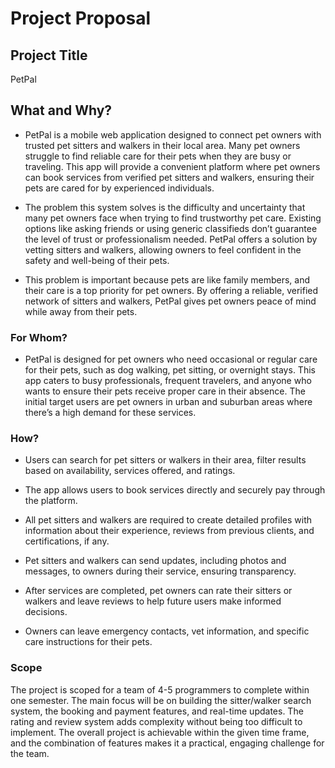 # Project Proposal

## Project Title
PetPal

## **What and Why?**

* PetPal is a mobile web application designed to connect pet owners with trusted pet sitters and walkers in their local area. Many pet owners struggle to find reliable care for their pets when they are busy or traveling. This app will provide a convenient platform where pet owners can book services from verified pet sitters and walkers, ensuring their pets are cared for by experienced individuals.

* The problem this system solves is the difficulty and uncertainty that many pet owners face when trying to find trustworthy pet care. Existing options like asking friends or using generic classifieds don’t guarantee the level of trust or professionalism needed. PetPal offers a solution by vetting sitters and walkers, allowing owners to feel confident in the safety and well-being of their pets.

* This problem is important because pets are like family members, and their care is a top priority for pet owners. By offering a reliable, verified network of sitters and walkers, PetPal gives pet owners peace of mind while away from their pets.

### **For Whom?**

* PetPal is designed for pet owners who need occasional or regular care for their pets, such as dog walking, pet sitting, or overnight stays. This app caters to busy professionals, frequent travelers, and anyone who wants to ensure their pets receive proper care in their absence. The initial target users are pet owners in urban and suburban areas where there’s a high demand for these services.

### **How?**

* Users can search for pet sitters or walkers in their area, filter results based on availability, services offered, and ratings.

* The app allows users to book services directly and securely pay through the platform.

* All pet sitters and walkers are required to create detailed profiles with information about their experience, reviews from previous clients, and certifications, if any.

* Pet sitters and walkers can send updates, including photos and messages, to owners during their service, ensuring transparency.

* After services are completed, pet owners can rate their sitters or walkers and leave reviews to help future users make informed decisions.

* Owners can leave emergency contacts, vet information, and specific care instructions for their pets.

### **Scope**

The project is scoped for a team of 4-5 programmers to complete within one semester. The main focus will be on building the sitter/walker search system, the booking and payment features, and real-time updates. The rating and review system adds complexity without being too difficult to implement. The overall project is achievable within the given time frame, and the combination of features makes it a practical, engaging challenge for the team.